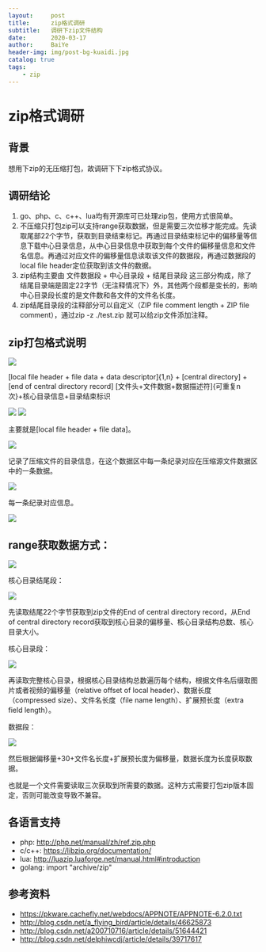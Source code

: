 ```yaml
---
layout:     post
title:      zip格式调研
subtitle:   调研下zip文件结构
date:       2020-03-17
author:     BaiYe
header-img: img/post-bg-kuaidi.jpg
catalog: true
tags:
    - zip
---
```


# zip格式调研

## 背景
想用下zip的无压缩打包，故调研下下zip格式协议。

## 调研结论
1. go、php、c、c++、lua均有开源库可已处理zip包，使用方式很简单。
2. 不压缩只打包zip可以支持range获取数据，但是需要三次位移才能完成。先读取尾部22个字节，获取到目录结束标记。再通过目录结束标记中的偏移量等信息下载中心目录信息，从中心目录信息中获取到每个文件的偏移量信息和文件名信息。再通过对应文件的偏移量信息读取该文件的数据段，再通过数据段的local file header定位获取到该文件的数据。
3. zip结构主要由 文件数据段 + 中心目录段 + 结尾目录段 这三部分构成，除了结尾目录端是固定22字节（无注释情况下）外，其他两个段都是变长的，影响中心目录段长度的是文件数和各文件的文件名长度。
4. zip结尾目录段的注释部分可以自定义（ZIP file comment length + ZIP file comment），通过zip -z ./test.zip 就可以给zip文件添加注释。

## zip打包格式说明

![](https://raw.githubusercontent.com/chunhui01/chunhui01.github.io/master/img/post_bg/20200317_03_1.png)

[local file header + file data + data descriptor]{1,n} + [central directory] + [end of central directory record]
[文件头+文件数据+数据描述符]{可重复n次}+核心目录信息+目录结束标识

![](https://raw.githubusercontent.com/chunhui01/chunhui01.github.io/master/img/post_bg/20200317_03_2.png)
![](https://raw.githubusercontent.com/chunhui01/chunhui01.github.io/master/img/post_bg/20200317_03_3.png)

主要就是[local file header + file data]。

![](https://raw.githubusercontent.com/chunhui01/chunhui01.github.io/master/img/post_bg/20200317_03_4.png)

记录了压缩文件的目录信息，在这个数据区中每一条纪录对应在压缩源文件数据区中的一条数据。

![](https://raw.githubusercontent.com/chunhui01/chunhui01.github.io/master/img/post_bg/20200317_03_5.png)

每一条纪录对应信息。

![](https://raw.githubusercontent.com/chunhui01/chunhui01.github.io/master/img/post_bg/20200317_03_6.png)

## range获取数据方式：

![](https://raw.githubusercontent.com/chunhui01/chunhui01.github.io/master/img/post_bg/20200317_03_7.png)

核心目录结尾段：

![](https://raw.githubusercontent.com/chunhui01/chunhui01.github.io/master/img/post_bg/20200317_03_8.png)

先读取结尾22个字节获取到zip文件的End of central directory record，从End of central directory record获取到核心目录的偏移量、核心目录结构总数、核心目录大小。

核心目录段：

![](https://raw.githubusercontent.com/chunhui01/chunhui01.github.io/master/img/post_bg/20200317_03_9.png)

再读取完整核心目录，根据核心目录结构总数遍历每个结构，根据文件名后缀取图片或者视频的偏移量（relative offset of local header）、数据长度（compressed size）、文件名长度（file name length）、扩展预长度（extra field length）。

数据段：

![](https://raw.githubusercontent.com/chunhui01/chunhui01.github.io/master/img/post_bg/20200317_03_10.png)

然后根据偏移量+30+文件名长度+扩展预长度为偏移量，数据长度为长度获取数据。

也就是一个文件需要读取三次获取到所需要的数据。这种方式需要打包zip版本固定，否则可能改变导致不兼容。

## 各语言支持
- php:
  http://php.net/manual/zh/ref.zip.php
- c/c++:
  https://libzip.org/documentation/
- lua:
  http://luazip.luaforge.net/manual.html#introduction
- golang:
  import "archive/zip"

## 参考资料
- https://pkware.cachefly.net/webdocs/APPNOTE/APPNOTE-6.2.0.txt
- http://blog.csdn.net/a_flying_bird/article/details/46625873
- http://blog.csdn.net/a200710716/article/details/51644421
- http://blog.csdn.net/delphiwcdj/article/details/39717617

